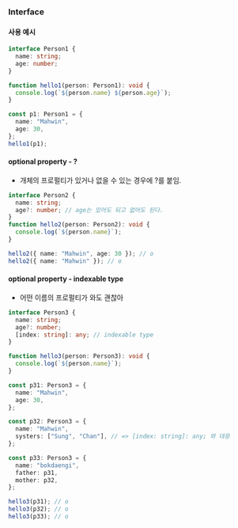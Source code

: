 ### Interface

#### 사용 예시

```ts
interface Person1 {
  name: string;
  age: number;
}

function hello1(person: Person1): void {
  console.log(`${person.name} ${person.age}`);
}

const p1: Person1 = {
  name: "Mahwin",
  age: 30,
};
hello1(p1);
```

#### optional property - ?

- 개체의 프로펄티가 있거나 없을 수 있는 경우에 ?를 붙임.

```ts
interface Person2 {
  name: string;
  age?: number; // age는 있어도 되고 없어도 된다.
}
function hello2(person: Person2): void {
  console.log(`${person.name}`);
}

hello2({ name: "Mahwin", age: 30 }); // o
hello2({ name: "Mahwin" }); // o
```

#### optional property - indexable type

- 어떤 이름의 프로펄티가 와도 괜찮아

```ts
interface Person3 {
  name: string;
  age?: number;
  [index: string]: any; // indexable type
}

function hello3(person: Person3): void {
  console.log(`${person.name}`);
}

const p31: Person3 = {
  name: "Mahwin",
  age: 30,
};

const p32: Person3 = {
  name: "Mahwin",
  systers: ["Sung", "Chan"], // => [index: string]: any; 와 대응
};

const p33: Person3 = {
  name: "bokdaengi",
  father: p31,
  mother: p32,
};

hello3(p31); // o
hello3(p32); // o
hello3(p33); // o
```
